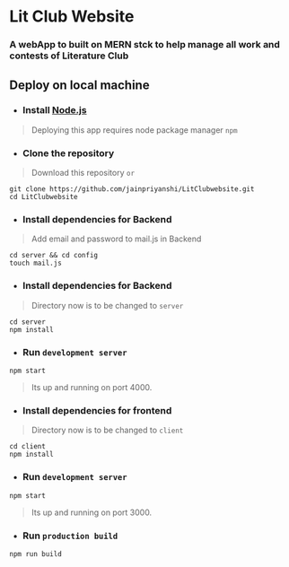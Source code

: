 # Lit Club Website 
 ### A webApp to built on MERN stck to help manage all work and contests of Literature Club 
  

  ## Deploy on local machine
* ### Install [Node.js](https://nodejs.org/en/download/current/)
> Deploying this app requires node package manager `npm`
* ### Clone the repository
> Download this repository `or`
```
git clone https://github.com/jainpriyanshi/LitClubwebsite.git
cd LitClubwebsite
```
* ### Install dependencies for Backend
> Add email and password to mail.js in Backend
```
cd server && cd config 
touch mail.js
```
* ### Install dependencies for Backend
> Directory now is to be changed to `server`
```
cd server
npm install
```
* ### Run `development server`
```
npm start
```
> Its up and running on port 4000.

* ### Install dependencies for frontend
> Directory now is to be changed to `client`
```
cd client
npm install
```
* ### Run `development server`
```
npm start
```
> Its up and running on port 3000.

* ### Run `production build`
```
npm run build
